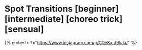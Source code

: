 # Spot Transitions \[beginner] \[intermediate] \[choreo trick] \[sensual]

{% embed url="https://www.instagram.com/p/CDeKxIdBkJa/" %}
